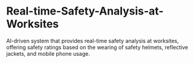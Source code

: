 # Real-time-Safety-Analysis-at-Worksites
AI-driven system that provides real-time safety analysis at worksites, offering safety ratings based on the wearing of safety helmets, reflective jackets, and mobile phone usage.
